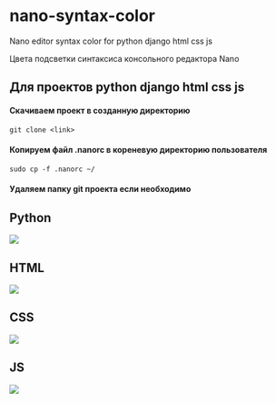 # nano-syntax-color

Nano editor syntax color for python django html css js

Цвета подсветки синтаксиса консольного редактора Nano 
## Для проектов python django html css js

#### Скачиваем проект в созданную директорию
```
git clone <link>
```
#### Копируем файл .nanorc в кореневую директорию пользователя
```
sudo cp -f .nanorc ~/
```
#### Удаляем папку git проекта если необходимо

## Python
<img src="https://getwebcode.ru/static/shareimg/pythondjango.png">

## HTML
<img src="https://getwebcode.ru/static/shareimg/html.png">

## CSS
<img src="https://getwebcode.ru/static/shareimg/css.png">

## JS
<img src="https://getwebcode.ru/static/shareimg/js.png">
